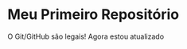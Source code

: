 Meu Primeiro Repositório 
======================== 

O Git/GitHub são legais! 
Agora estou atualizado
